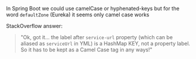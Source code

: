 In Spring Boot we could use camelCase or hyphenated-keys but for the word `defaultZone` (Eureka) it seems only camel case works

StackOverflow answer: 

>"Ok, got it... the label after `service-url` property (which can be aliased as `serviceUrl` in YML) is a HashMap KEY, not a property label. 
>So it has to be kept as a Camel Case tag in any ways!"